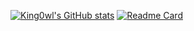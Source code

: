 [![King0wl's GitHub stats](https://github-readme-stats.vercel.app/api?username=yhj0076&count_private=true&show_icons=true)](https://github.com/anuraghazra/github-readme-stats)
[![Readme Card](https://github-readme-stats.vercel.app/api/pin/?username=yhj0076&repo=github-readme-stats)](https://github.com/anuraghazra/github-readme-stats)
